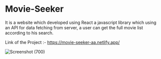 # Movie-Seeker
It is a website which developed using React a javascript library which using an API for data fetching from server, a user can get the full movie list according to his search.

Link of the Project :- https://movie-seeker-aa.netlify.app/


![Screenshot (700)](https://github.com/md-arif-alam/Movie-Seeker/assets/129614679/cf4a7d72-2523-4661-ab52-368c96fad90a)

